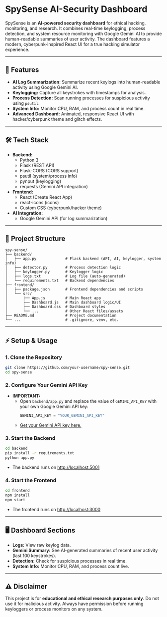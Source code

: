 # SpySense AI-Security Dashboard

SpySense is an **AI-powered security dashboard** for ethical hacking, monitoring, and research. It combines real-time keylogging, process detection, and system resource monitoring with Google Gemini AI to provide human-readable summaries of user activity. The dashboard features a modern, cyberpunk-inspired React UI for a true hacking simulator experience.

---

## 🚀 Features
- **AI Log Summarization:** Summarize recent keylogs into human-readable activity using Google Gemini AI.
- **Keylogging:** Capture all keystrokes with timestamps for analysis.
- **Process Detection:** Scan running processes for suspicious activity using `psutil`.
- **System Info:** Monitor CPU, RAM, and process count in real time.
- **Advanced Dashboard:** Animated, responsive React UI with hacker/cyberpunk theme and glitch effects.

---

## 🛠️ Tech Stack
- **Backend:**
  - Python 3
  - Flask (REST API)
  - Flask-CORS (CORS support)
  - psutil (system/process info)
  - pynput (keylogging)
  - requests (Gemini API integration)
- **Frontend:**
  - React (Create React App)
  - react-icons (icons)
  - Custom CSS (cyberpunk/hacker theme)
- **AI Integration:**
  - Google Gemini API (for log summarization)

---

## 📁 Project Structure
```
spy-sense/
├── backend/
│   ├── app.py             # Flask backend (API, AI, keylogger, system info)
│   ├── detector.py        # Process detection logic
│   ├── keylogger.py       # Keylogger logic
│   ├── logs.txt           # Log file (auto-generated)
│   └── requirements.txt   # Backend dependencies
├── frontend/
│   ├── package.json       # Frontend dependencies and scripts
│   └── src/
│       ├── App.js         # Main React app
│       ├── Dashboard.js   # Main dashboard logic/UI
│       ├── Dashboard.css  # Dashboard styles
│       └── ...            # Other React files/assets
├── README.md              # Project documentation
└── ...                    # .gitignore, venv, etc.
```

---

## ⚡ Setup & Usage

### 1. Clone the Repository
```bash
git clone https://github.com/your-username/spy-sense.git
cd spy-sense
```

### 2. Configure Your Gemini API Key
- **IMPORTANT:**
  - Open `backend/app.py` and replace the value of `GEMINI_API_KEY` with your own Google Gemini API key:
    ```python
    GEMINI_API_KEY = "YOUR_GEMINI_API_KEY"
    ```
  - [Get your Gemini API key here.](https://ai.google.dev/gemini-api/docs/quickstart)

### 3. Start the Backend
```bash
cd backend
pip install -r requirements.txt
python app.py
```
- The backend runs on [http://localhost:5001](http://localhost:5001)

### 4. Start the Frontend
```bash
cd frontend
npm install
npm start
```
- The frontend runs on [http://localhost:3000](http://localhost:3000)

---

## 🖥️ Dashboard Sections
- **Logs:** View raw keylog data.
- **Gemini Summary:** See AI-generated summaries of recent user activity (last 100 keystrokes).
- **Detection:** Check for suspicious processes in real time.
- **System Info:** Monitor CPU, RAM, and process count live.

---

## ⚠️ Disclaimer
This project is for **educational and ethical research purposes only**. Do not use it for malicious activity. Always have permission before running keyloggers or process monitors on any system. 